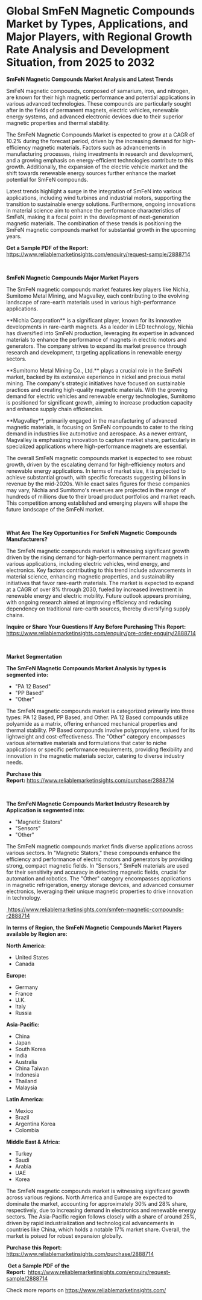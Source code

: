<p><h1>Global SmFeN Magnetic Compounds Market by Types, Applications, and Major Players, with Regional Growth Rate Analysis and Development Situation, from 2025 to 2032</h1></p><p><strong>SmFeN Magnetic Compounds Market Analysis and Latest Trends</strong></p>
<p><p>SmFeN magnetic compounds, composed of samarium, iron, and nitrogen, are known for their high magnetic performance and potential applications in various advanced technologies. These compounds are particularly sought after in the fields of permanent magnets, electric vehicles, renewable energy systems, and advanced electronic devices due to their superior magnetic properties and thermal stability.</p><p>The SmFeN Magnetic Compounds Market is expected to grow at a CAGR of 10.2% during the forecast period, driven by the increasing demand for high-efficiency magnetic materials. Factors such as advancements in manufacturing processes, rising investments in research and development, and a growing emphasis on energy-efficient technologies contribute to this growth. Additionally, the expansion of the electric vehicle market and the shift towards renewable energy sources further enhance the market potential for SmFeN compounds.</p><p>Latest trends highlight a surge in the integration of SmFeN into various applications, including wind turbines and industrial motors, supporting the transition to sustainable energy solutions. Furthermore, ongoing innovations in material science aim to enhance the performance characteristics of SmFeN, making it a focal point in the development of next-generation magnetic materials. The combination of these trends is positioning the SmFeN magnetic compounds market for substantial growth in the upcoming years.</p></p>
<p><strong>Get a Sample PDF of the Report:&nbsp;</strong> <a href="https://www.reliablemarketinsights.com/enquiry/request-sample/2888714?utm_campaign=3114&utm_medium=2&utm_source=Github&utm_content=ia&utm_term=14032025&utm_id=smfen-magnetic-compounds">https://www.reliablemarketinsights.com/enquiry/request-sample/2888714</a></p>
<p>&nbsp;</p>
<p><strong>SmFeN Magnetic Compounds Major Market Players</strong></p>
<p><p>The SmFeN magnetic compounds market features key players like Nichia, Sumitomo Metal Mining, and Magvalley, each contributing to the evolving landscape of rare-earth materials used in various high-performance applications.</p><p>**Nichia Corporation** is a significant player, known for its innovative developments in rare-earth magnets. As a leader in LED technology, Nichia has diversified into SmFeN production, leveraging its expertise in advanced materials to enhance the performance of magnets in electric motors and generators. The company strives to expand its market presence through research and development, targeting applications in renewable energy sectors.</p><p>**Sumitomo Metal Mining Co., Ltd.** plays a crucial role in the SmFeN market, backed by its extensive experience in nickel and precious metal mining. The company's strategic initiatives have focused on sustainable practices and creating high-quality magnetic materials. With the growing demand for electric vehicles and renewable energy technologies, Sumitomo is positioned for significant growth, aiming to increase production capacity and enhance supply chain efficiencies.</p><p>**Magvalley**, primarily engaged in the manufacturing of advanced magnetic materials, is focusing on SmFeN compounds to cater to the rising demand in industries like automotive and aerospace. As a newer entrant, Magvalley is emphasizing innovation to capture market share, particularly in specialized applications where high-performance magnets are essential.</p><p>The overall SmFeN magnetic compounds market is expected to see robust growth, driven by the escalating demand for high-efficiency motors and renewable energy applications. In terms of market size, it is projected to achieve substantial growth, with specific forecasts suggesting billions in revenue by the mid-2020s. While exact sales figures for these companies may vary, Nichia and Sumitomo's revenues are projected in the range of hundreds of millions due to their broad product portfolios and market reach. This competition among established and emerging players will shape the future landscape of the SmFeN market.</p></p>
<p>&nbsp;</p>
<p><strong>What Are The Key Opportunities For SmFeN Magnetic Compounds Manufacturers?</strong></p>
<p><p>The SmFeN magnetic compounds market is witnessing significant growth driven by the rising demand for high-performance permanent magnets in various applications, including electric vehicles, wind energy, and electronics. Key factors contributing to this trend include advancements in material science, enhancing magnetic properties, and sustainability initiatives that favor rare-earth materials. The market is expected to expand at a CAGR of over 8% through 2030, fueled by increased investment in renewable energy and electric mobility. Future outlook appears promising, with ongoing research aimed at improving efficiency and reducing dependency on traditional rare-earth sources, thereby diversifying supply chains.</p></p>
<p><strong>Inquire or Share Your Questions If Any Before Purchasing This Report:</strong> <a href="https://www.reliablemarketinsights.com/enquiry/pre-order-enquiry/2888714?utm_campaign=3114&utm_medium=2&utm_source=Github&utm_content=ia&utm_term=14032025&utm_id=smfen-magnetic-compounds">https://www.reliablemarketinsights.com/enquiry/pre-order-enquiry/2888714</a></p>
<p>&nbsp;</p>
<p><strong>Market Segmentation</strong></p>
<p><strong>The SmFeN Magnetic Compounds Market Analysis by types is segmented into:</strong></p>
<p><ul><li>"PA 12 Based"</li><li>"PP Based"</li><li>"Other"</li></ul></p>
<p><p>The SmFeN magnetic compounds market is categorized primarily into three types: PA 12 Based, PP Based, and Other. PA 12 Based compounds utilize polyamide as a matrix, offering enhanced mechanical properties and thermal stability. PP Based compounds involve polypropylene, valued for its lightweight and cost-effectiveness. The "Other" category encompasses various alternative materials and formulations that cater to niche applications or specific performance requirements, providing flexibility and innovation in the magnetic materials sector, catering to diverse industry needs.</p></p>
<p><strong>Purchase this Report:&nbsp;</strong><a href="https://www.reliablemarketinsights.com/purchase/2888714?utm_campaign=3114&utm_medium=2&utm_source=Github&utm_content=ia&utm_term=14032025&utm_id=smfen-magnetic-compounds">https://www.reliablemarketinsights.com/purchase/2888714</a></p>
<p>&nbsp;</p>
<p><strong>The SmFeN Magnetic Compounds Market Industry Research by Application is segmented into:</strong></p>
<p><ul><li>"Magnetic Stators"</li><li>"Sensors"</li><li>"Other"</li></ul></p>
<p><p>The SmFeN magnetic compounds market finds diverse applications across various sectors. In "Magnetic Stators," these compounds enhance the efficiency and performance of electric motors and generators by providing strong, compact magnetic fields. In "Sensors," SmFeN materials are used for their sensitivity and accuracy in detecting magnetic fields, crucial for automation and robotics. The "Other" category encompasses applications in magnetic refrigeration, energy storage devices, and advanced consumer electronics, leveraging their unique magnetic properties to drive innovation in technology.</p></p>
<p><a href="https://www.reliablemarketinsights.com/smfen-magnetic-compounds-r2888714?utm_campaign=3114&utm_medium=2&utm_source=Github&utm_content=ia&utm_term=14032025&utm_id=smfen-magnetic-compounds">&nbsp;https://www.reliablemarketinsights.com/smfen-magnetic-compounds-r2888714</a></p>
<p><strong>In terms of Region, the SmFeN Magnetic Compounds Market Players available by Region are:</strong></p>
<p>
    <p> <strong> North America: </strong>
        <ul>
            <li>United States</li>
            <li>Canada</li>
        </ul>
        </p> 
    <p> <strong> Europe: </strong>
        <ul>
            <li>Germany</li>
            <li>France</li>
            <li>U.K.</li>
            <li>Italy</li>
            <li>Russia</li>
        </ul>
        </p> 
    <p> <strong> Asia-Pacific: </strong>
        <ul>
            <li>China</li>
            <li>Japan</li>
            <li>South Korea</li>
            <li>India</li>
            <li>Australia</li>
            <li>China Taiwan</li>
            <li>Indonesia</li>
            <li>Thailand</li>
            <li>Malaysia</li>
        </ul>
        </p> 
    <p> <strong> Latin America: </strong>
        <ul>
            <li>Mexico</li>
            <li>Brazil</li>
            <li>Argentina Korea</li>
            <li>Colombia</li>
        </ul>
        </p> 
    <p> <strong> Middle East & Africa: </strong>
        <ul>
            <li>Turkey</li>
            <li>Saudi</li>
            <li>Arabia</li>
            <li>UAE</li>
            <li>Korea</li>
        </ul>
    </p>
    </p>
<p><p>The SmFeN magnetic compounds market is witnessing significant growth across various regions. North America and Europe are expected to dominate the market, accounting for approximately 30% and 28% share, respectively, due to increasing demand in electronics and renewable energy sectors. The Asia-Pacific region follows closely with a share of around 25%, driven by rapid industrialization and technological advancements in countries like China, which holds a notable 17% market share. Overall, the market is poised for robust expansion globally.</p></p>
<p><strong>Purchase this Report: </strong><a href="https://www.reliablemarketinsights.com/purchase/2888714?utm_campaign=3114&utm_medium=2&utm_source=Github&utm_content=ia&utm_term=14032025&utm_id=smfen-magnetic-compounds">https://www.reliablemarketinsights.com/purchase/2888714</a></p>
<p>&nbsp;<strong>Get a Sample PDF of the Report:&nbsp;&nbsp;</strong><a href="https://www.reliablemarketinsights.com/enquiry/request-sample/2888714?utm_campaign=3114&utm_medium=2&utm_source=Github&utm_content=ia&utm_term=14032025&utm_id=smfen-magnetic-compounds">https://www.reliablemarketinsights.com/enquiry/request-sample/2888714</a></p>
<p><strong></strong></p>
<p>Check more reports on <a href="https://www.reliablemarketinsights.com/?utm_campaign=3114&utm_medium=2&utm_source=Github&utm_content=ia&utm_term=14032025&utm_id=smfen-magnetic-compounds">https://www.reliablemarketinsights.com/</a></p>